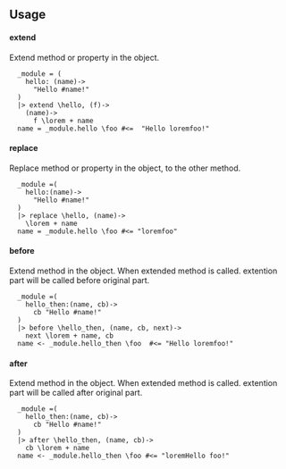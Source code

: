 ## Usage

#### extend
Extend method or property in the object.
```livescript
  _module = (
    hello: (name)->
      "Hello #name!"
  )
  |> extend \hello, (f)->
    (name)->
      f \lorem + name
  name = _module.hello \foo #<=  "Hello loremfoo!"
```
#### replace
Replace method or property in the object, to the other method.

```livescript
  _module =(
    hello:(name)->
      "Hello #name!"
  )
  |> replace \hello, (name)->
    \lorem + name
  name = _module.hello \foo #<= "loremfoo"
```
#### before
Extend method in the object.
When extended method is called. extention part will be called before original part.

```livescript
  _module =(
    hello_then:(name, cb)->
      cb "Hello #name!"
  )
  |> before \hello_then, (name, cb, next)->
    next \lorem + name, cb
  name <- _module.hello_then \foo  #<= "Hello loremfoo!"

```
#### after
Extend method in the object.
When extended method is called. extention part will be called after original part.

```livescript
  _module =(
    hello_then:(name, cb)->
      cb "Hello #name!"
  )
  |> after \hello_then, (name, cb)->
    cb \lorem + name
  name <- _module.hello_then \foo #<= "loremHello foo!"
```
